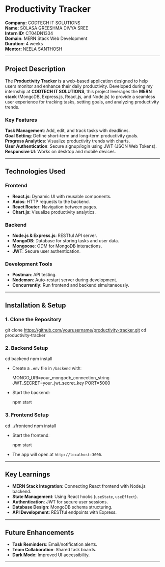 # **Productivity Tracker**  
**Company:** CODTECH IT SOLUTIONS  
**Name:** SOLASA GREESHMA DIVYA SREE  
**Intern ID:** CT04DN1334  
**Domain:** MERN Stack Web Development  
**Duration:** 4 weeks  
**Mentor:** NEELA SANTHOSH  

---

## **Project Description**  
The **Productivity Tracker** is a web-based application designed to help users monitor and enhance their daily productivity. Developed during my internship at **CODTECH IT SOLUTIONS**, this project leverages the **MERN stack** (MongoDB, Express.js, React.js, and Node.js) to provide a seamless user experience for tracking tasks, setting goals, and analyzing productivity trends.  

### **Key Features**  
 **Task Management**: Add, edit, and track tasks with deadlines.  
 **Goal Setting**: Define short-term and long-term productivity goals.  
 **Progress Analytics**: Visualize productivity trends with charts.  
 **User Authentication**: Secure signup/login using JWT (JSON Web Tokens).  
 **Responsive UI**: Works on desktop and mobile devices.  

---

## **Technologies Used**  
### **Frontend**  
- **React.js**: Dynamic UI with reusable components.  
- **Axios**: HTTP requests to the backend.  
- **React Router**: Navigation between pages.  
- **Chart.js**: Visualize productivity analytics.  

### **Backend**  
- **Node.js & Express.js**: RESTful API server.  
- **MongoDB**: Database for storing tasks and user data.  
- **Mongoose**: ODM for MongoDB interactions.  
- **JWT**: Secure user authentication.  

### **Development Tools**  
- **Postman**: API testing.  
- **Nodemon**: Auto-restart server during development.  
- **Concurrently**: Run frontend and backend simultaneously.  

---

## **Installation & Setup**  
### **1. Clone the Repository**  

git clone https://github.com/yourusername/productivity-tracker.git
cd productivity-tracker


### **2. Backend Setup**  

cd backend
npm install

- Create a `.env` file in `/backend` with:  
  
  MONGO_URI=your_mongodb_connection_string
  JWT_SECRET=your_jwt_secret_key
  PORT=5000
  
- Start the backend:  

  npm start


### **3. Frontend Setup**  

cd ../frontend
npm install

- Start the frontend:  
  
  npm start
  
- The app will open at `http://localhost:3000`.

---




## **Key Learnings**  
- **MERN Stack Integration**: Connecting React frontend with Node.js backend.  
- **State Management**: Using React hooks (`useState`, `useEffect`).  
- **Authentication**: JWT for secure user sessions.  
- **Database Design**: MongoDB schema structuring.  
- **API Development**: RESTful endpoints with Express.  

---

## **Future Enhancements**  
- **Task Reminders**: Email/notification alerts.  
- **Team Collaboration**: Shared task boards.  
- **Dark Mode**: Improved UI accessibility.  

---

